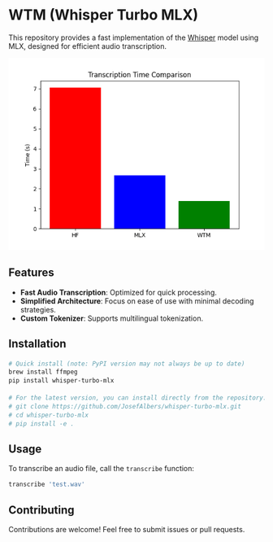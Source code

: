 # WTM (Whisper Turbo MLX)

This repository provides a fast implementation of the [Whisper](openai/whisper-large-v3-turbo) model using MLX, designed for efficient audio transcription.

![Alt text](https://raw.githubusercontent.com/JosefAlbers/whisper-turbo-mlx/main/assets/benchmark.png)

## Features

- **Fast Audio Transcription**: Optimized for quick processing.
- **Simplified Architecture**: Focus on ease of use with minimal decoding strategies.
- **Custom Tokenizer**: Supports multilingual tokenization.

## Installation

```zsh
# Quick install (note: PyPI version may not always be up to date)
brew install ffmpeg
pip install whisper-turbo-mlx

# For the latest version, you can install directly from the repository:
# git clone https://github.com/JosefAlbers/whisper-turbo-mlx.git
# cd whisper-turbo-mlx
# pip install -e .
```

## Usage

To transcribe an audio file, call the `transcribe` function:

```zsh
transcribe 'test.wav'
```

## Contributing

Contributions are welcome! Feel free to submit issues or pull requests.